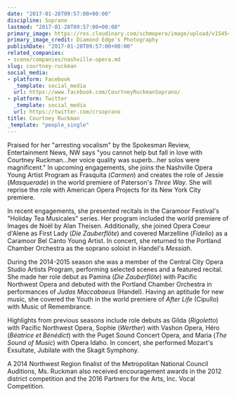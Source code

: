 ```yaml
---
date: "2017-01-28T09:57:00+00:00"
discipline: Soprano
lastmod: "2017-01-28T09:57:00+00:00"
primary_image: https://res.cloudinary.com/schmopera/image/upload/v1545409169/media/webhook-uploads/1485597364123/2017-01-28---Courtney_MichelleDohertyPhotography.jpg.jpg
primary_image_credit: Diamond Edge's Photography
publishDate: "2017-01-28T09:57:00+00:00"
related_companies:
- scene/companies/nashville-opera.md
slug: courtney-ruckman
social_media:
- platform: Facebook
  _template: social_media
  url: https://www.facebook.com/CourtneyRuckmanSoprano/
- platform: Twitter
  _template: social_media
  url: https://twitter.com/crsoprano
title: Courtney Ruckman
_template: "people_single"
---
```


Praised for her "arresting vocalism" by the Spokesman Review, Entertainment News, NW says "you cannot help but fall in love with Courtney Ruckman...her voice quality was superb...her solos were magnificent." In upcoming engagements, she joins the Nashville Opera Young Artist Program as Frasquita (*Carmen*) and creates the role of Jessie (*Masquerade*) in the world premiere of Paterson's *Three Way*. She will reprise the role with American Opera Projects for its New York City premiere. 

In recent engagements, she presented recitals in the Caramoor Festival's "Holiday Tea Musicales" series. Her program included the world premiere of Images de Noël by Alan Theisen. Additionally, she joined Opera Coeur d'Alene as First Lady (*Die Zauberflöte*) and covered Marzelline (*Fidelio*) as a Caramoor Bel Canto Young Artist. In concert, she returned to the Portland Chamber Orchestra as the soprano soloist in Handel's *Messiah*. 

During the 2014-2015 season she was a member of the Central City Opera Studio Artists Program, performing selected scenes and a featured recital. She made her role debut as Pamina (*Die Zauberflöte*) with Pacific Northwest Opera and debuted with the Portland Chamber Orchestra in performances of *Judas Maccabaeus* (Handel). Having an aptitude for new music, she covered the Youth in the world premiere of *After Life* (Cipullo) with Music of Remembrance. 

Highlights from previous seasons include role debuts as Gilda (*Rigoletto*) with Pacific Northwest Opera, Sophie (*Werther*) with Vashon Opera, Héro (*Béatrice et Bénédict*) with the Puget Sound Concert Opera, and Maria (*The Sound of Music*) with Opera Idaho. In concert, she performed Mozart's Exsultate, Jubilate with the Skagit Symphony. 

A 2014 Northwest Region finalist of the Metropolitan National Council Auditions, Ms. Ruckman also received encouragement awards in the 2012 district competition and the 2016 Partners for the Arts, Inc. Vocal Competition.
